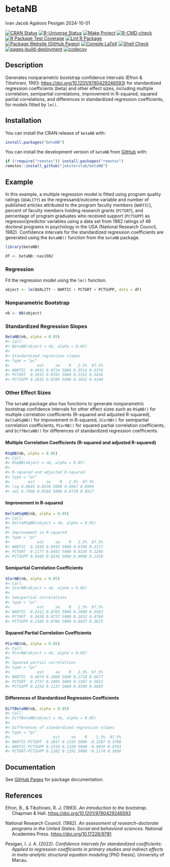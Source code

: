 betaNB
================
Ivan Jacob Agaloos Pesigan
2024-10-01

<!-- README.md is generated from README.Rmd. Please edit that file -->

<!-- badges: start -->

[![CRAN
Status](https://www.r-pkg.org/badges/version/betaNB)](https://cran.r-project.org/package=betaNB)
[![R-Universe
Status](https://jeksterslab.r-universe.dev/badges/betaNB)](https://jeksterslab.r-universe.dev)
[![Make
Project](https://github.com/jeksterslab/betaNB/actions/workflows/make.yml/badge.svg)](https://github.com/jeksterslab/betaNB/actions/workflows/make.yml)
[![R-CMD-check](https://github.com/jeksterslab/betaNB/actions/workflows/check-full.yml/badge.svg)](https://github.com/jeksterslab/betaNB/actions/workflows/check-full.yml)
[![R Package Test
Coverage](https://github.com/jeksterslab/betaNB/actions/workflows/test-coverage.yml/badge.svg)](https://github.com/jeksterslab/betaNB/actions/workflows/test-coverage.yml)
[![Lint R
Package](https://github.com/jeksterslab/betaNB/actions/workflows/lint.yml/badge.svg)](https://github.com/jeksterslab/betaNB/actions/workflows/lint.yml)
[![Package Website (GitHub
Pages)](https://github.com/jeksterslab/betaNB/actions/workflows/pkgdown-gh-pages.yml/badge.svg)](https://github.com/jeksterslab/betaNB/actions/workflows/pkgdown-gh-pages.yml)
[![Compile
LaTeX](https://github.com/jeksterslab/betaNB/actions/workflows/latex.yml/badge.svg)](https://github.com/jeksterslab/betaNB/actions/workflows/latex.yml)
[![Shell
Check](https://github.com/jeksterslab/betaNB/actions/workflows/shellcheck.yml/badge.svg)](https://github.com/jeksterslab/betaNB/actions/workflows/shellcheck.yml)
[![pages-build-deployment](https://github.com/jeksterslab/betaNB/actions/workflows/pages/pages-build-deployment/badge.svg)](https://github.com/jeksterslab/betaNB/actions/workflows/pages/pages-build-deployment)
[![codecov](https://codecov.io/gh/jeksterslab/betaNB/branch/main/graph/badge.svg?token=KVLUET3DJ6)](https://codecov.io/gh/jeksterslab/betaNB)
<!-- badges: end -->

## Description

Generates nonparametric bootstrap confidence intervals (Efron &
Tibshirani, 1993: <https://doi.org/10.1201/9780429246593>) for
standardized regression coefficients (beta) and other effect sizes,
including multiple correlation, semipartial correlations, improvement in
R-squared, squared partial correlations, and differences in standardized
regression coefficients, for models fitted by `lm()`.

## Installation

You can install the CRAN release of `betaNB` with:

``` r
install.packages("betaNB")
```

You can install the development version of `betaNB` from
[GitHub](https://github.com/jeksterslab/betaNB) with:

``` r
if (!require("remotes")) install.packages("remotes")
remotes::install_github("jeksterslab/betaNB")
```

## Example

In this example, a multiple regression model is fitted using program
quality ratings (`QUALITY`) as the regressand/outcome variable and
number of published articles attributed to the program faculty members
(`NARTIC`), percent of faculty members holding research grants
(`PCTGRT`), and percentage of program graduates who received support
(`PCTSUPP`) as regressor/predictor variables using a data set from 1982
ratings of 46 doctoral programs in psychology in the USA (National
Research Council, 1982). Confidence intervals for the standardized
regression coefficients are generated using the `BetaNB()` function from
the `betaNB` package.

``` r
library(betaNB)
```

``` r
df <- betaNB::nas1982
```

### Regression

Fit the regression model using the `lm()` function.

``` r
object <- lm(QUALITY ~ NARTIC + PCTGRT + PCTSUPP, data = df)
```

### Nonparametric Bootstrap

``` r
nb <- NB(object)
```

### Standardized Regression Slopes

``` r
BetaNB(nb, alpha = 0.05)
#> Call:
#> BetaNB(object = nb, alpha = 0.05)
#> 
#> Standardized regression slopes
#> type = "pc"
#>            est     se    R   2.5%  97.5%
#> NARTIC  0.4951 0.0724 5000 0.3514 0.6370
#> PCTGRT  0.3915 0.0781 5000 0.2352 0.5436
#> PCTSUPP 0.2632 0.0789 5000 0.1052 0.4140
```

### Other Effect Sizes

The `betaNB` package also has functions to generate nonparametric
bootstrap confidence intervals for other effect sizes such as `RSqNB()`
for multiple correlation coefficients (R-squared and adjusted
R-squared), `DeltaRSqNB()` for improvement in R-squared, `SCorNB()` for
semipartial correlation coefficients, `PCorNB()` for squared partial
correlation coefficients, and `DiffBetaNB()` for differences of
standardized regression coefficients.

#### Multiple Correlation Coefficients (R-squared and adjusted R-squared)

``` r
RSqNB(nb, alpha = 0.05)
#> Call:
#> RSqNB(object = nb, alpha = 0.05)
#> 
#> R-squared and adjusted R-squared
#> type = "pc"
#>        est     se    R   2.5%  97.5%
#> rsq 0.8045 0.0530 5000 0.6947 0.8999
#> adj 0.7906 0.0568 5000 0.6729 0.8927
```

#### Improvement in R-squared

``` r
DeltaRSqNB(nb, alpha = 0.05)
#> Call:
#> DeltaRSqNB(object = nb, alpha = 0.05)
#> 
#> Improvement in R-squared
#> type = "pc"
#>            est     se    R   2.5%  97.5%
#> NARTIC  0.1859 0.0593 5000 0.0789 0.3117
#> PCTGRT  0.1177 0.0492 5000 0.0336 0.2266
#> PCTSUPP 0.0569 0.0336 5000 0.0088 0.1350
```

#### Semipartial Correlation Coefficients

``` r
SCorNB(nb, alpha = 0.05)
#> Call:
#> SCorNB(object = nb, alpha = 0.05)
#> 
#> Semipartial correlations
#> type = "pc"
#>            est     se    R   2.5%  97.5%
#> NARTIC  0.4312 0.0703 5000 0.2808 0.5583
#> PCTGRT  0.3430 0.0737 5000 0.1832 0.4760
#> PCTSUPP 0.2385 0.0706 5000 0.0937 0.3675
```

#### Squared Partial Correlation Coefficients

``` r
PCorNB(nb, alpha = 0.05)
#> Call:
#> PCorNB(object = nb, alpha = 0.05)
#> 
#> Squared partial correlations
#> type = "pc"
#>            est     se    R   2.5%  97.5%
#> NARTIC  0.4874 0.1000 5000 0.2718 0.6677
#> PCTGRT  0.3757 0.1095 5000 0.1507 0.5815
#> PCTSUPP 0.2254 0.1137 5000 0.0390 0.4685
```

#### Differences of Standardized Regression Coefficients

``` r
DiffBetaNB(nb, alpha = 0.05)
#> Call:
#> DiffBetaNB(object = nb, alpha = 0.05)
#> 
#> Differences of standardized regression slopes
#> type = "pc"
#>                   est     se    R    2.5%  97.5%
#> NARTIC-PCTGRT  0.1037 0.1333 5000 -0.1587 0.3708
#> NARTIC-PCTSUPP 0.2319 0.1220 5000 -0.0059 0.4703
#> PCTGRT-PCTSUPP 0.1282 0.1291 5000 -0.1174 0.3898
```

## Documentation

See [GitHub Pages](https://jeksterslab.github.io/betaNB/index.html) for
package documentation.

## References

<div id="refs" class="references csl-bib-body hanging-indent"
entry-spacing="0" line-spacing="2">

<div id="ref-Efron-Tibshirani-1993" class="csl-entry">

Efron, B., & Tibshirani, R. J. (1993). *An introduction to the
bootstrap*. Chapman & Hall. <https://doi.org/10.1201/9780429246593>

</div>

<div id="ref-NationalResearchCouncil-1982" class="csl-entry">

National Research Council. (1982). *An assessment of research-doctorate
programs in the United States: Social and behavioral sciences*. National
Academies Press. <https://doi.org/10.17226/9781>

</div>

<div id="ref-Pesigan-2022" class="csl-entry">

Pesigan, I. J. A. (2022). *Confidence intervals for standardized
coefficients: Applied to regression coefficients in primary studies and
indirect effects in meta-analytic structural equation modeling* \[PhD
thesis\]. University of Macau.

</div>

</div>

